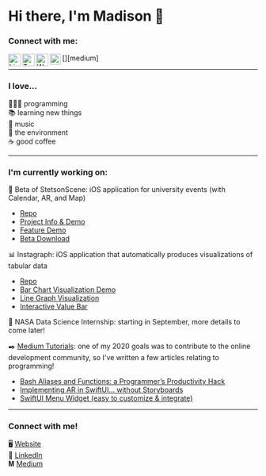 # Hi there, I'm Madison 👋

### Connect with me:
<img align="left" alt="LinkedIn" width="25px" src="https://cdn.jsdelivr.net/npm/simple-icons@v3/icons/linkedin.svg" />  
<img align="left" alt="Twitter" width="25px" src="https://cdn.jsdelivr.net/npm/simple-icons@v3/icons/twitter.svg" />  
<img align="left" alt="Website" width="25px" src="https://cdn.jsdelivr.net/npm/simple-icons@v3/icons/website.svg" />  
[<img align="left" alt="Medium" width="22px" src="https://cdn.jsdelivr.net/npm/simple-icons@v3/icons/medium.svg"/>][medium]  

<br />

---

### I love...  
👩🏻‍💻 programming  
📚 learning new things  
🎹 music  
🌿 the environment  
☕️ good coffee   

---

### I'm currently working on:  
📱 Beta of StetsonScene: iOS application for university events (with Calendar, AR, and Map)
- [Repo](https://github.com/ldhough/Stetson-Scene-Showcase)  
- [Project Info & Demo](https://www.youtube.com/watch?v=LQdyA4Y4_qM)  
- [Feature Demo](https://www.youtube.com/watch?v=Y0MAO182c0I)  
- [Beta Download](https://testflight.apple.com/join/KYifINaf)  

📊 Instagraph: iOS application that automatically produces visualizations of tabular data  
- [Repo](https://github.com/mgipson/Instagraph)  
- [Bar Chart Visualization Demo](https://www.youtube.com/watch?v=n56lA2_Rc4Y&feature=emb_logo)  
- [Line Graph Visualization](https://www.youtube.com/watch?v=WF4Gai-JpKY&feature=emb_logo)  
- [Interactive Value Bar](https://www.youtube.com/watch?v=pT0dG35hkLQ&feature=emb_logo)  

🚀 NASA Data Science Internship: starting in September, more details to come later!  

✒️ [Medium Tutorials](https://medium.com/@mmgipson3): one of my 2020 goals was to contribute to the online development community, so I've written a few articles relating to programming!  
- [Bash Aliases and Functions: a Programmer’s Productivity Hack](https://medium.com/dev-genius/bash-aliases-and-functions-a-programmers-productivity-hack-1027c65f37)  
- [Implementing AR in SwiftUI… without Storyboards](https://medium.com/dev-genius/implementing-ar-in-swiftui-without-storyboards-ec529ace7ab2)  
- [SwiftUI Menu Widget (easy to customize & integrate)](https://medium.com/dev-genius/swiftui-menu-widget-easy-to-customize-integrate-75a36f067d83)  

---

### Connect with me!
🖥 [Website](https://madison-gipson.webflow.io)  
🔗 [LinkedIn](https://www.linkedin.com/in/mgip/)  
𝐌 [Medium](https://medium.com/@mmgipson3)  

[medium]: https://medium.com/@mmgipson3
